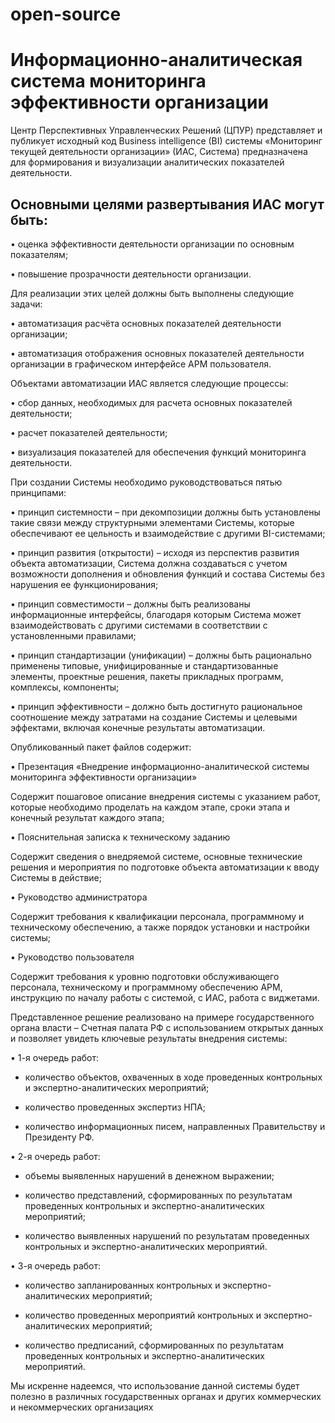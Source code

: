 # open-source
# Информационно-аналитическая система мониторинга эффективности организации

Центр Перспективных Управленческих Решений (ЦПУР) представляет и публикует исходный код Business intelligence (BI) системы «Мониторинг текущей деятельности организации» (ИАС, Система) предназначена для формирования и визуализации аналитических показателей деятельности.

## Основными целями развертывания ИАС могут быть:

   •	оценка эффективности деятельности организации по основным показателям;
   
   •	повышение прозрачности деятельности организации.

Для реализации этих целей должны быть выполнены следующие задачи:

   •	автоматизация расчёта основных показателей деятельности организации;
   
   •	автоматизация отображения основных показателей деятельности организации в графическом интерфейсе АРМ пользователя.

Объектами автоматизации ИАС является следующие процессы:

   •	сбор данных, необходимых для расчета основных показателей деятельности;

   •	расчет показателей деятельности;
   
   •	визуализация показателей для обеспечения функций мониторинга деятельности.

При создании Системы необходимо руководствоваться пятью принципами:

   •	принцип системности – при декомпозиции должны быть установлены такие связи между структурными элементами Системы, которые обеспечивают ее цельность и взаимодействие с другими BI-системами;

   •	принцип развития (открытости) – исходя из перспектив развития объекта автоматизации, Система должна создаваться с учетом возможности дополнения и обновления функций и состава Системы без нарушения ее функционирования;

   •	принцип совместимости – должны быть реализованы информационные интерфейсы, благодаря которым Система может взаимодействовать с другими системами в соответствии с установленными правилами;

   •	принцип стандартизации (унификации) – должны быть рационально применены типовые, унифицированные и стандартизованные элементы, проектные решения, пакеты прикладных программ, комплексы, компоненты;

   •	принцип эффективности – должно быть достигнуто рациональное соотношение между затратами на создание Системы и целевыми эффектами, включая конечные результаты автоматизации.

Опубликованный пакет файлов содержит:

   •	Презентация «Внедрение информационно-аналитической системы мониторинга эффективности организации»

Содержит пошаговое описание внедрения системы с указанием работ, которые необходимо проделать на каждом этапе, сроки этапа и конечный результат каждого этапа;

   •	Пояснительная записка к техническому заданию 

Содержит сведения о внедряемой системе, основные технические решения и мероприятия по подготовке объекта автоматизации к вводу Системы в действие;

   •	Руководство администратора 

Содержит требования к квалификации персонала, программному и техническому обеспечению, а также порядок установки и настройки системы;

   •	Руководство пользователя  

Содержит требования к уровню подготовки обслуживающего персонала, техническому и программному обеспечению АРМ, инструкцию по началу работы с системой, с ИАС, работа с виджетами.

Представленное решение реализовано на примере государственного органа власти – Счетная палата РФ с использованием открытых данных и позволяет увидеть ключевые результаты внедрения системы: 

•	1-я очередь работ:
   
   -	количество объектов, охваченных в ходе проведенных контрольных и экспертно-аналитических мероприятий;
   
   -	количество проведенных экспертиз НПА;
   
   -	количество информационных писем, направленных Правительству и Президенту РФ.

•	2-я очередь работ:
   
   -	объемы выявленных нарушений в денежном выражении;
   
   -	количество представлений, сформированных по результатам проведенных контрольных и экспертно-аналитических мероприятий;
   
   -	количество выявленных нарушений по результатам проведенных контрольных и экспертно-аналитических мероприятий.

•	3-я очередь работ:
  
   -	количество запланированных контрольных и экспертно-аналитических мероприятий;
  
   -	количество проведенных мероприятий контрольных и экспертно-аналитических мероприятий;
  
   -	количество предписаний, сформированных по результатам проведенных контрольных и экспертно-аналитических мероприятий. 

Мы искренне надеемся, что использование данной системы будет полезно в различных государственных органах и других коммерческих и некоммерческих организациях
